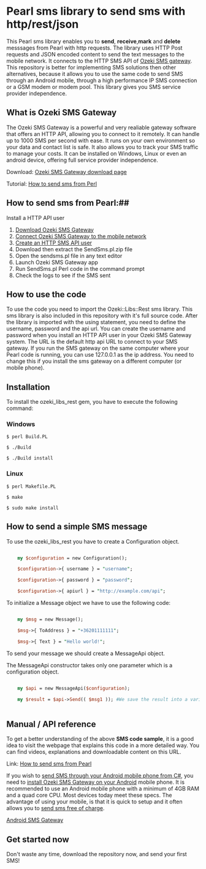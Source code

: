 # Pearl sms library to send sms with http/rest/json

This Pearl sms library enables you to **send**, **receive**,**mark** and **delete** messsages from Pearl with http requests. 
The library uses HTTP Post requests and JSON encoded content to send the text
messages to the mobile network. It connects to the HTTP SMS API of 
[Ozeki SMS gateway](https://ozeki-sms-gateway.com). This repository is better
for implementing SMS solutions then other alternatives, because it allows
you to use the same code to send SMS through an Android mobile, through
a high performance IP SMS connection or a GSM modem or modem pool. This
library gives you SMS service provider independence.

## What is Ozeki SMS Gateway 
The Ozeki SMS Gateway is a powerful and very realiable gateway software that offers an HTTP API, allowing you to connect to it remotely. It can handle up to 1000 SMS per second with ease. It runs on your own environment so your data and contact list is safe. It also allows you to track your SMS traffic to manage your costs. It can be installed on Windows, Linux or even an android device, offering full service provider independence.

Download: [Ozeki SMS Gateway download page](https://ozeki-sms-gateway.com/p_727-download-sms-gateway.html)

Tutorial: [How to send sms from Perl](https://ozeki-sms-gateway.com/p_858-perl-send-sms-with-the-http-rest-api-code-sample.html)


## How to send sms from Pearl:##
Install a HTTP API user
1. [Download Ozeki SMS Gateway](https://ozeki-sms-gateway.com/p_727-download-sms-gateway.html)
2. [Connect Ozeki SMS Gateway to the mobile network](https://ozeki-sms-gateway.com/p_70-mobile-network.html)
3. [Create an HTTP SMS API user](https://ozeki-sms-gateway.com/p_2102-create-an-http-sms-api-user-account.html)
4. Download then extract the SendSms.pl.zip file
5. Open the sendsms.pl file in any text editor
6. Launch Ozeki SMS Gateway app
7. Run SendSms.pl Perl code in the command prompt
8. Check the logs to see if the SMS sent

## How to use the code

To use the code you need to import the Ozeki::Libs::Rest sms library. This sms library is also included in this repository with it's full source code. After the library is imported with the using statement, you need to define the username, password and the api url. You can create the username and password when you install an HTTP API user in your Ozeki SMS Gateway system.
The URL is the default http api URL to connect to your SMS gateway. If you run the SMS gateway on the same computer where your Pearl code is running, you can use 127.0.0.1 as the ip address. You need to change this if you install the sms gateway on a different computer (or mobile phone).

## Installation

To install the ozeki_libs_rest gem, you have to execute the following command:

### Windows

    $ perl Build.PL

    $ ./Build

    $ ./Build install
    

### Linux

    $ perl Makefile.PL

    $ make

    $ sudo make install

## How to send a simple SMS message

 To use the ozeki_libs_rest you have to create a Configuration object.

```perl

    my $configuration = new Configuration();

    $configuration->{ username } = "username";

    $configuration->{ password } = "password";

    $configuration->{ apiurl } = "http://example.com/api";

```

To initialize a Message object we have to use the following code:


```perl

    my $msg = new Message();

    $msg->{ ToAddress } = "+36201111111";

    $msg->{ Text } = "Hello world!";

```

To send your message  we should create a MessageApi object.

The MessageApi constructor takes only one parameter which is a configuration object.

```perl

    my $api = new MessageApi($configuration);

    my $result = $api->Send(( $msg1 )); #We save the result into a variable
    
```


## Manual / API reference
To get a better understanding of the above **SMS code sample**, it is a good
idea to visit the webpage that explains this code in a more detailed way.
You can find videos, explanations and downloadable content on this URL.

Link: [How to send sms from Pearl](https://ozeki-sms-gateway.com/p_858-perl-send-sms-with-the-http-rest-api-code-sample.html)

If you wish to [send SMS through your Android mobile phone from C#](https://android-sms-gateway.com/), 
you need to [install Ozeki SMS Gateway on your Android](https://ozeki-sms-gateway.com/p_2847-how-to-install-ozeki-sms-gateway-on-android.html) 
mobile phone. It is recommended to use an Android mobile phone with a minimum of 
4GB RAM and a quad core CPU. Most devices today meet these specs. The advantage
of using your mobile, is that it is quick to setup and it often allows you
to [send sms free of charge](https://android-sms-gateway.com/p_246-how-to-send-sms-free-of-charge.html).

[Android SMS Gateway](https://android-sms-gateway.com)

## Get started now

Don't waste any time, download the repository now, and send your first SMS!


